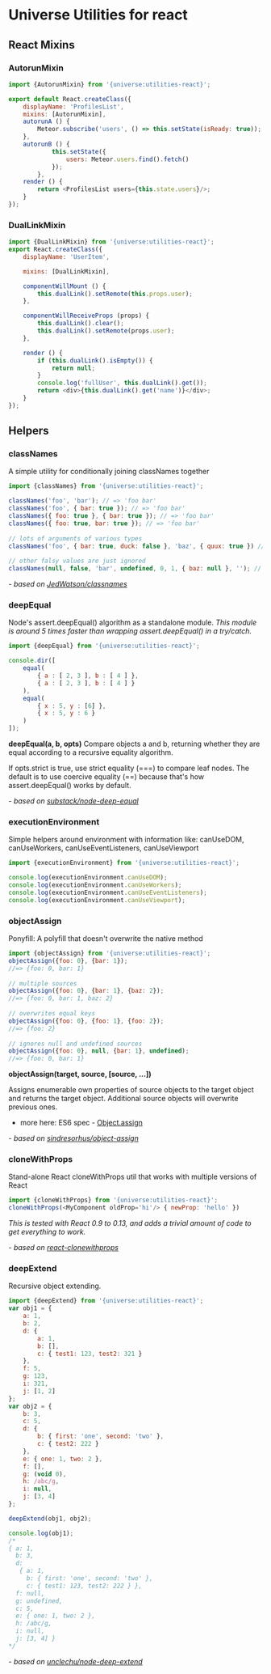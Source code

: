 # Universe Utilities for react

## React Mixins

### AutorunMixin

```js
import {AutorunMixin} from '{universe:utilities-react}';

export default React.createClass({
    displayName: 'ProfilesList',
    mixins: [AutorunMixin],
    autorunA () {
        Meteor.subscribe('users', () => this.setState(isReady: true));
    },
    autorunB () {
            this.setState({
                users: Meteor.users.find().fetch()
            });
        },
    render () {
        return <ProfilesList users={this.state.users}/>;
    }
});
```

### DualLinkMixin

```js
import {DualLinkMixin} from '{universe:utilities-react}';
export React.createClass({
    displayName: 'UserItem',

    mixins: [DualLinkMixin],

    componentWillMount () {
        this.dualLink().setRemote(this.props.user);
    },

    componentWillReceiveProps (props) {
        this.dualLink().clear();
        this.dualLink().setRemote(props.user);
    },

    render () {
        if (this.dualLink().isEmpty()) {
            return null;
        }
        console.log('fullUser', this.dualLink().get());
        return <div>{this.dualLink().get('name')}</div>;
    }
});
```

## Helpers

### classNames

A simple utility for conditionally joining classNames together

```js
import {classNames} from '{universe:utilities-react}';

classNames('foo', 'bar'); // => 'foo bar' 
classNames('foo', { bar: true }); // => 'foo bar' 
classNames({ foo: true }, { bar: true }); // => 'foo bar' 
classNames({ foo: true, bar: true }); // => 'foo bar' 
 
// lots of arguments of various types 
classNames('foo', { bar: true, duck: false }, 'baz', { quux: true }) // => 'foo bar baz quux' 
 
// other falsy values are just ignored 
classNames(null, false, 'bar', undefined, 0, 1, { baz: null }, ''); // => 'bar 1' 
```

*- based on [JedWatson/classnames](ithub.com/JedWatson/classnames)*

### deepEqual

Node's assert.deepEqual() algorithm as a standalone module.
*This module is around 5 times faster than wrapping assert.deepEqual() in a try/catch.*

```js
import {deepEqual} from '{universe:utilities-react}';

console.dir([
    equal(
        { a : [ 2, 3 ], b : [ 4 ] },
        { a : [ 2, 3 ], b : [ 4 ] }
    ),
    equal(
        { x : 5, y : [6] },
        { x : 5, y : 6 }
    )
]);
```

**deepEqual(a, b, opts)**
Compare objects a and b, returning whether they are equal according to a recursive equality algorithm.

If opts.strict is true, use strict equality (===) to compare leaf nodes. The default is to use coercive equality (==) because that's how assert.deepEqual() works by default.

*- based on [substack/node-deep-equal](https://github.com/substack/node-deep-equal)*

### executionEnvironment

Simple helpers around environment with information like:
canUseDOM, canUseWorkers, canUseEventListeners, canUseViewport

```js
import {executionEnvironment} from '{universe:utilities-react}';

console.log(executionEnvironment.canUseDOM);
console.log(executionEnvironment.canUseWorkers);
console.log(executionEnvironment.canUseEventListeners);
console.log(executionEnvironment.canUseViewport);
```

### objectAssign

Ponyfill: A polyfill that doesn't overwrite the native method

```js
import {objectAssign} from '{universe:utilities-react}';
objectAssign({foo: 0}, {bar: 1});
//=> {foo: 0, bar: 1} 
 
// multiple sources 
objectAssign({foo: 0}, {bar: 1}, {baz: 2});
//=> {foo: 0, bar: 1, baz: 2} 
 
// overwrites equal keys 
objectAssign({foo: 0}, {foo: 1}, {foo: 2});
//=> {foo: 2} 
 
// ignores null and undefined sources 
objectAssign({foo: 0}, null, {bar: 1}, undefined);
//=> {foo: 0, bar: 1} 
```

**objectAssign(target, source, [source, ...])**

Assigns enumerable own properties of source objects to the target object and returns the target object. Additional source objects will overwrite previous ones.

- more here: ES6 spec - [Object.assign](https://people.mozilla.org/~jorendorff/es6-draft.html#sec-object.assign)

*- based on [sindresorhus/object-assign](https://github.com/sindresorhus/object-assign)*

### cloneWithProps

Stand-alone React cloneWithProps util that works with multiple versions of React

```js
import {cloneWithProps} from '{universe:utilities-react}';
cloneWithProps(<MyComponent oldProp='hi'/> { newProp: 'hello' })
```

*This is tested with React 0.9 to 0.13, and adds a trivial amount of code to get everything to work.*

*- based on [react-clonewithprops](https://github.com/jquense/react-clonewithprops)*

### deepExtend

Recursive object extending.

```javascript
import {deepExtend} from '{universe:utilities-react}';
var obj1 = {
	a: 1,
	b: 2,
	d: {
		a: 1,
		b: [],
		c: { test1: 123, test2: 321 }
	},
	f: 5,
	g: 123,
	i: 321,
	j: [1, 2]
};
var obj2 = {
	b: 3,
	c: 5,
	d: {
		b: { first: 'one', second: 'two' },
		c: { test2: 222 }
	},
	e: { one: 1, two: 2 },
	f: [],
	g: (void 0),
	h: /abc/g,
	i: null,
	j: [3, 4]
};

deepExtend(obj1, obj2);

console.log(obj1);
/*
{ a: 1,
  b: 3,
  d:
   { a: 1,
     b: { first: 'one', second: 'two' },
     c: { test1: 123, test2: 222 } },
  f: null,
  g: undefined,
  c: 5,
  e: { one: 1, two: 2 },
  h: /abc/g,
  i: null,
  j: [3, 4] }
*/
```

*- based on [unclechu/node-deep-extend](https://github.com/unclechu/node-deep-extend)*